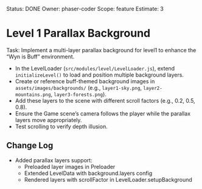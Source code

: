 Status: DONE
Owner: phaser-coder
Scope: feature
Estimate: 3

# Level 1 Parallax Background

Task: Implement a multi-layer parallax background for level1 to enhance the “Wyn is Buff” environment.

- In the LevelLoader (`src/modules/level/LevelLoader.js`), extend `initializeLevel()` to load and position multiple background layers.
- Create or reference buff-themed background images in `assets/images/backgrounds/` (e.g., `layer1-sky.png`, `layer2-mountains.png`, `layer3-forests.png`).
- Add these layers to the scene with different scroll factors (e.g., 0.2, 0.5, 0.8).
- Ensure the Game scene’s camera follows the player while the parallax layers move appropriately.
- Test scrolling to verify depth illusion.

## Change Log

- Added parallax layers support:
    - Preloaded layer images in Preloader
    - Extended LevelData with background.layers config
    - Rendered layers with scrollFactor in LevelLoader.setupBackground
